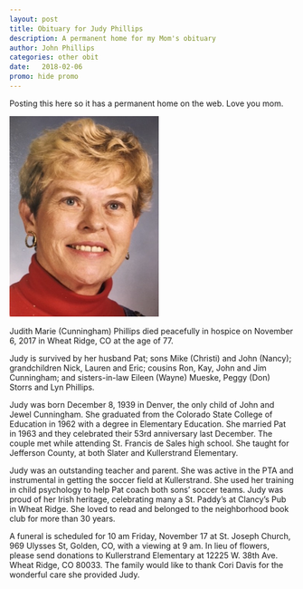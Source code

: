 ```yaml
---
layout: post
title: Obituary for Judy Phillips
description: A permanent home for my Mom's obituary  
author: John Phillips
categories: other obit
date:   2018-02-06
promo: hide promo
---
```


Posting this here so it has a permanent home on the web. Love you mom.

<div class="">
	<img src="/img/Judy-Phillips.jpg" width="264" class="float shrink pull" alt="Judy Phillips">
</div>

Judith Marie (Cunningham) Phillips died peacefully in hospice on November 6, 2017 in Wheat Ridge, CO at the age of 77.

Judy is survived by her husband Pat; sons Mike (Christi) and John (Nancy); grandchildren Nick, Lauren and Eric; cousins Ron, Kay, John and Jim Cunningham; and sisters-in-law Eileen (Wayne) Mueske, Peggy (Don) Storrs and Lyn Phillips.

Judy was born December 8, 1939 in Denver, the only child of John and Jewel Cunningham. She graduated from the Colorado State College of Education in 1962 with a degree in Elementary Education. She married Pat in 1963 and they celebrated their 53rd anniversary last December. The couple met while attending St. Francis de Sales high school. She taught for Jefferson County, at both Slater and Kullerstrand Elementary.

Judy was an outstanding teacher and parent. She was active in the PTA and instrumental in getting the soccer field at Kullerstrand. She used her training in child psychology to help Pat coach both sons’ soccer teams. Judy was proud of her Irish heritage, celebrating many a St. Paddy’s at Clancy’s Pub in Wheat Ridge. She loved to read and belonged to the neighborhood book club for more than 30 years. 

A funeral is scheduled for 10 am Friday, November 17 at St. Joseph Church, 969 Ulysses St, Golden, CO, with a viewing at 9 am. In lieu of flowers, please send donations to Kullerstrand Elementary at 12225 W. 38th Ave. Wheat Ridge, CO 80033. The family would like to thank Cori Davis for the wonderful care she provided Judy.